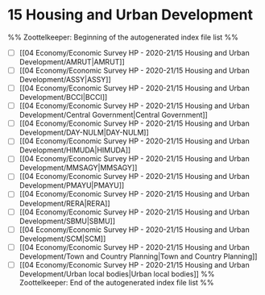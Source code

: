 # 15 Housing and Urban Development
%% Zoottelkeeper: Beginning of the autogenerated index file list  %%
- [ ]  [[04 Economy/Economic Survey HP - 2020-21/15 Housing and Urban Development/AMRUT|AMRUT]]
- [ ]  [[04 Economy/Economic Survey HP - 2020-21/15 Housing and Urban Development/ASSY|ASSY]]
- [ ]  [[04 Economy/Economic Survey HP - 2020-21/15 Housing and Urban Development/BCCI|BCCI]]
- [ ]  [[04 Economy/Economic Survey HP - 2020-21/15 Housing and Urban Development/Central Government|Central Government]]
- [ ]  [[04 Economy/Economic Survey HP - 2020-21/15 Housing and Urban Development/DAY-NULM|DAY-NULM]]
- [ ]  [[04 Economy/Economic Survey HP - 2020-21/15 Housing and Urban Development/HIMUDA|HIMUDA]]
- [ ]  [[04 Economy/Economic Survey HP - 2020-21/15 Housing and Urban Development/MMSAGY|MMSAGY]]
- [ ]  [[04 Economy/Economic Survey HP - 2020-21/15 Housing and Urban Development/PMAYU|PMAYU]]
- [ ]  [[04 Economy/Economic Survey HP - 2020-21/15 Housing and Urban Development/RERA|RERA]]
- [ ]  [[04 Economy/Economic Survey HP - 2020-21/15 Housing and Urban Development/SBMU|SBMU]]
- [ ]  [[04 Economy/Economic Survey HP - 2020-21/15 Housing and Urban Development/SCM|SCM]]
- [ ]  [[04 Economy/Economic Survey HP - 2020-21/15 Housing and Urban Development/Town and Country Planning|Town and Country Planning]]
- [ ]  [[04 Economy/Economic Survey HP - 2020-21/15 Housing and Urban Development/Urban local bodies|Urban local bodies]]
%% Zoottelkeeper: End of the autogenerated index file list  %%